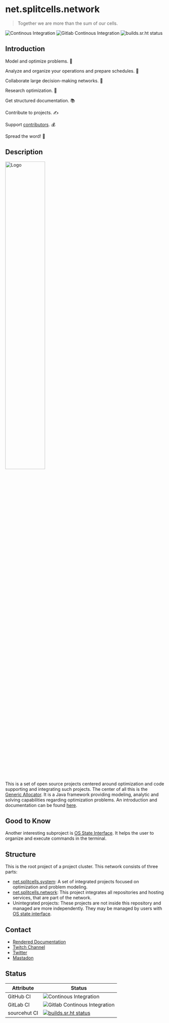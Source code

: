 # net.splitcells.network

> Together we are more than the sum of our cells.

![Continous Integration](https://github.com/www-splitcells-net/net.splitcells.network/workflows/Continous%20Integration/badge.svg)
![Gitlab Continous Integration](https://gitlab.com/splitcells-net/net.splitcells.network/badges/master/pipeline.svg)
![builds.sr.ht status](https://builds.sr.ht/~splitcells-net/net.splitcells.svg)

## Introduction

Model and optimize problems. 🚀

Analyze and organize your operations and prepare schedules. 🔬

Collaborate large decision-making networks. 🤝

Research optimization. 🔭

Get structured documentation. 📚

Contribute to projects. ✍

Support [contributors](https://www.patreon.com/splitcells_net). 💰

Spread the word! 📣

## Description

<img src="http://splitcells.net/net/splitcells/martins/avots/website/images/license.standard/net.splitcells.network.logo.jpg" width="50%" alt="Logo"/>

This is a set of open source projects centered around optimization and code supporting and integrating such projects.
The center of all this is the [Generic Allocator](./projects/net.splitcells.gel). It is a Java framework providing
modeling, analytic and solving capabilities regarding optimization problems. An introduction and documentation can be
found [here](http://splitcells.net/net/splitcells/gel/index.html).

## Good to Know

Another interesting subproject is [OS State Interface](./projects/net.splitcells.os.state.interface).
It helps the user to organize and execute commands in the terminal. 

## Structure

This is the root project of a project cluster. This network consists of three parts:

* [net.splitcells.system](./projects/net.splitcells.system/README.md):
  A set of integrated projects focused on optimization and problem modeling.
* [net.splitcells.network](http://splitcells.net):
  This project integrates all repositories and hosting services, that are part of the network.
* Unintegrated projects:
  These projects are not inside this repository and managed are more independently.
  They may be managed by users with [OS state interface](./projects/net.splitcells.os.state.interface/README.md).

## Contact

* [Rendered Documentation](http://splitcells.net/net/splitcells/index.html)
* [Twitch Channel](https://www.twitch.tv/splitcellsnet)
* [Twitter](https://twitter.com/splitcells)
* [Mastadon](https://fosstodon.org/@splitcells)

## Status

| Attribute | Status |
| --- | --- |
| GitHub CI | ![Continous Integration](https://github.com/www-splitcells-net/net.splitcells.network/workflows/Continous%20Integration/badge.svg) |
| GitLab CI | ![Gitlab Continous Integration](https://gitlab.com/splitcells-net/net.splitcells.network/badges/master/pipeline.svg) |
| sourcehut CI | [![builds.sr.ht status](https://builds.sr.ht/~splitcells-net/net.splitcells.svg)](https://builds.sr.ht/~splitcells-net/net.splitcells.network?) |
